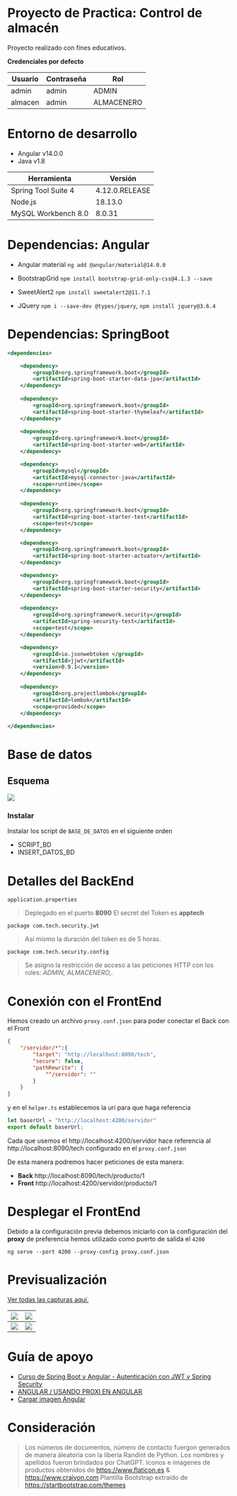 # Proyecto de Practica: Control de almacén

Proyecto realizado con fines educativos.

**Credenciales por defecto**

| Usuario | Contraseña | Rol |
| ------------ | ------------ | ------------ | 
| admin | admin | ADMIN |
| almacen | admin | ALMACENERO |


# Entorno de desarrollo

- Angular v14.0.0
- Java v1.8

| Herramienta | Versión |
| ------------ | ------------ | 
|  Spring Tool Suite 4  | 4.12.0.RELEASE |
| Node.js  | 18.13.0 |
| MySQL Workbench 8.0 | 8.0.31 |


# Dependencias: Angular 

- Angular material `ng add @angular/material@14.0.0`

- BootstrapGrid `npm install bootstrap-grid-only-css@4.1.3 --save`

- SweetAlert2 `npm install sweetalert2@11.7.1`

- JQuery `npm i --save-dev @types/jquery`, `npm install jquery@3.6.4`

# Dependencias: SpringBoot 

```xml
<dependencies>

	<dependency>
		<groupId>org.springframework.boot</groupId>
		<artifactId>spring-boot-starter-data-jpa</artifactId>
	</dependency>
	
	<dependency>
		<groupId>org.springframework.boot</groupId>
		<artifactId>spring-boot-starter-thymeleaf</artifactId>
	</dependency>
	
	<dependency>
		<groupId>org.springframework.boot</groupId>
		<artifactId>spring-boot-starter-web</artifactId>
	</dependency>

	<dependency>
		<groupId>mysql</groupId>
		<artifactId>mysql-connector-java</artifactId>
		<scope>runtime</scope>
	</dependency>
	
	<dependency>
		<groupId>org.springframework.boot</groupId>
		<artifactId>spring-boot-starter-test</artifactId>
		<scope>test</scope>
	</dependency>

	<dependency>
		<groupId>org.springframework.boot</groupId>
		<artifactId>spring-boot-starter-actuator</artifactId>
	</dependency>

	<dependency>
		<groupId>org.springframework.boot</groupId>
		<artifactId>spring-boot-starter-security</artifactId>
	</dependency>
	
	<dependency>
		<groupId>org.springframework.security</groupId>
		<artifactId>spring-security-test</artifactId>
		<scope>test</scope>
	</dependency>

	<dependency>
		<groupId>io.jsonwebtoken </groupId>
		<artifactId>jjwt</artifactId>
		<version>0.9.1</version>
	</dependency>
	
	<dependency>
		<groupId>org.projectlombok</groupId>
		<artifactId>lombok</artifactId>
		<scope>provided</scope>
	</dependency>
		
</dependencies>
```

# Base de datos

## Esquema

![](https://i.postimg.cc/Ph7P99d2/mode-bd-222303.png)

### Instalar

Instalar los script de `BASE_DE_DATOS` en el siguiente orden

* SCRIPT_BD
* INSERT_DATOS_BD

# Detalles del BackEnd

`application.properties`
> Deplegado en el puerto **8090** 
> El secret del Token es **apptech** 

`package com.tech.security.jwt`
>  Así mismo la duración del token es de 5 horas.

`package com.tech.security.config`
>  Se asigno la restricción de acceso a las peticiones HTTP con los roles: *ADMIN, ALMACENERO,.*




# Conexión con el FrontEnd

Hemos creado un archivo `proxy.conf.json` para poder conectar el Back con el Front

```json
{
    "/servidor/*":{
        "target": "http://localhost:8090/tech",
        "secure": false,
        "pathRewrite": {
            "^/servidor": ""
        }
    }
}
```

y en el `helper.ts` establecemos la uri para que haga referencia

```javascript
let baserUrl = "http://localhost:4200/servidor"
export default baserUrl;
```

Cada que usemos el http://localhost:4200/servidor hace referencia al http://localhost:8090/tech configurado en el `proxy.conf.json`

De esta manera podremos hacer peticiones de esta manera:

- **Back** http://localhost:8090/tech/producto/1
- **Front** http://localhost:4200/servidor/producto/1

# Desplegar el FrontEnd

Debido a la configuración previa debemos iniciarlo con la configuración del **proxy** de preferencia hemos utilizado como puerto de salida el `4200`

```
ng serve --port 4200 --proxy-config proxy.conf.json
```


# Previsualización

[Ver todas las capturas aquí.](https://drive.google.com/drive/folders/1ZjVXW_y7Jijf0SfIvomn-EefsM-ijfZZ?usp=sharing "Ver todas las capturas aquí.")


| ![](https://i.postimg.cc/r8KfqzDv/Captura-de-pantalla-43.png)  | ![](https://i.postimg.cc/z8FtjsmP/Captura-de-pantalla-35.png)  |
| ------------ | ------------ |
| ![](https://i.postimg.cc/s3fn0Tsf/Captura-de-pantalla-41.png)  | ![](https://i.postimg.cc/RvPPrwZ7/Captura-de-pantalla-38.png)  |

# Guía de apoyo

- [Curso de Spring Boot y Angular - Autenticación con JWT y Spring Security](https://youtu.be/RWT7sZvgbeY?si=mDe9-sGn8r5wl5_T "")
- [ANGULAR / USANDO PROXI EN ANGULAR](https://youtu.be/47VR0YA9zJ4 "")
- [Cargar imagen Angular](https://es.stackoverflow.com/questions/168364/cargar-imagen-angular "")

# Consideración

> Los números de documentos, número de contacto fuergon generados de manera áleatoria con la libería Randint de Python. 
> Los nombres y apellidos fueron brindados por ChatGPT. 
> Iconos e imagenes de productos obtenidos de https://www.flaticon.es & https://www.craiyon.com
> Plantilla Bootstrap extraído de https://startbootstrap.com/themes
